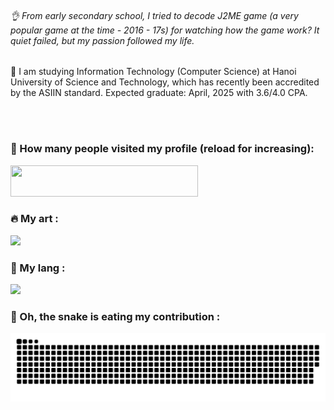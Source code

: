 ###### 👌 From early secondary school, I tried to decode J2ME game (a very popular game at the time - 2016 - 17s) for watching how the game work? It quiet failed, but my passion followed my life. 

📖 I am studying Information Technology (Computer Science) at Hanoi University of Science and Technology, which has recently been accredited by the ASIIN standard. Expected graduate: April, 2025 with 3.6/4.0 CPA.

<br/>
<br/>

### 🥇 How many people visited my profile (reload for increasing):
<picture>
<img width="300" height="50" src="https://komarev.com/ghpvc/?username=cuong2905say&style=flat-square&color=blue" alt=""/>
</picture>

### 🔥 My art :
<picture>
<img src="https://streak-stats.demolab.com/?user=cuong2905say"/>
</picture>

### 🧠 My lang :
<picture>
<img src="https://github-readme-stats.vercel.app/api/top-langs/?username=cuong2905say&hide=html,dart,CMake,C#,CSS&langs_count=6"/>
</picture>

### 🐍 Oh, the snake is eating my contribution :
<picture>
<img alt="github-snake" src="https://raw.githubusercontent.com/cuong2905say/cuong2905say/output/github-contribution-grid-snake.svg" />
</picture>
